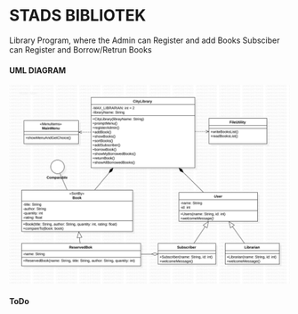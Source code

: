 # STADS BIBLIOTEK
Library Program, where the Admin can Register and add Books
Subsciber can Register and Borrow/Retrun Books

#### UML DIAGRAM
![](uml/CityLibrary.png)

#### ToDo